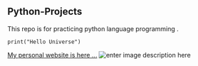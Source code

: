 ## Python-Projects
This repo is for practicing python language programming .

    print("Hello Universe")
[My personal website is here ...](mohammadebadi.com)
![enter image description here](https://www.python.org/static/img/python-logo.png)
